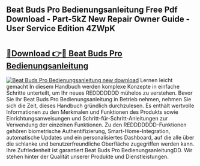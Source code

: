 ## Beat Buds Pro Bedienungsanleitung Free Pdf Download - Part-5kZ New Repair Owner Guide - User Service Edition 4ZWpK

# <h2><a href="http://df4b358.blite.top/?on=Beat+Buds+Pro+Bedienungsanleitung">🔗Download 👉🔴 Beat Buds Pro Bedienungsanleitung</a></h2>

[![Beat Buds Pro Bedienungsanleitung new download](https://i.imgur.com/lujVjoI.png)](http://df4b358.blite.top/?on=Beat+Buds+Pro+Bedienungsanleitung)
Lernen leicht gemacht In diesem Handbuch werden komplexe Konzepte in einfache Schritte unterteilt, um Ihr neues REDDDDDDD mühelos zu verstehen. Bevor Sie Ihr Beat Buds Pro Bedienungsanleitung in Betrieb nehmen, nehmen Sie sich die Zeit, dieses Handbuch gründlich durchzulesen. Es enthält wertvolle Informationen zu den Merkmalen und Funktionen des Produkts sowie Einrichtungsanweisungen und Schritt-für-Schritt-Anleitungen zur Verwendung der einzelnen Funktionen. Zu den REDDDDDDD-Funktionen gehören biometrische Authentifizierung, Smart-Home-Integration, automatische Updates und ein personalisiertes Dashboard, auf die alle über die schlanke und benutzerfreundliche Oberfläche zugegriffen werden kann. Ihre Zufriedenheit ist garantiert Beat Buds Pro BedienungsanleitungDD. Wir stehen hinter der Qualität unserer Produkte und Dienstleistungen.
